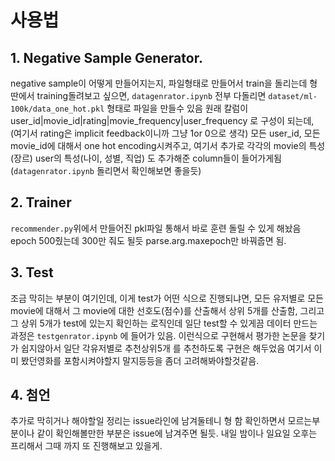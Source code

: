 # 사용법

## 1. Negative Sample Generator.
negative sample이 어떻게 만들어지는지, 파일형태로 만들어서 train을 돌리는데 형딴에서 training돌려보고 싶으면, 
`datagenrator.ipynb` 전부 다돌리면 `dataset/ml-100k/data_one_hot.pkl` 형태로 파일을 만들수 있음
원래 칼럼이  user_id|movie_id|rating|movie_frequency|user_frequency  로 구성이 되는데, (여기서 rating은 implicit feedback이니까 그냥 1or 0으로 생각)
모든 user_id, 모든 movie_id에 대해서 one hot encoding시켜주고, 여기서 추가로 각각의 movie의 특성(장르) user의 특성(나이, 성별, 직업) 도 추가해준 column들이 들어가게됨(`datagenrator.ipynb` 돌리면서 확인해보면 좋을듯)

## 2. Trainer
`recommender.py`위에서 만들어진 pkl파일 통해서 바로 훈련 돌릴 수 있게 해놨음 epoch 500줬는데 300만 줘도 될듯 parse.arg.maxepoch만 바꿔줍면 됨. 

## 3. Test 

조금 막히는 부분이 여기인데, 
이게 test가 어떤 식으로 진행되냐면, 
모든 유저별로 모든 movie에 대해서 그 movie에 대한 선호도(점수)를 산출해서 상위 5개를 산출함, 그리고 그 상위 5개가 test에 있는지 확인하는 로직인데
일단 test할 수 있게끔 데이터 만드는 과정은 `testgenrator.ipynb` 에 들어가 있음. 
이런식으로 구현해서 평가한 논문을 찾기가 쉽지않아서 일단 각유저별로 추천상위5개 를 추천하도록 구현은 해두었음
여기서 이미 봤던영화를 포함시켜야할지 말지등등을 좀더 고려해봐야할것같음. 

## 4. 첨언

추가로 막히거나 해야할일 정리는 issue라인에 남겨둘테니 형 함 확인하면서 모르는부분이나 같이 확인해볼만한 부분은 issue에 남겨주면 될듯.
내일 밤이나 일요일 오후는 프리해서 그때 까지 또 진행해보고 있을게.  
